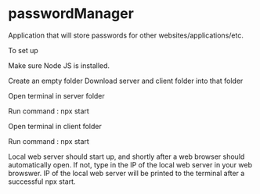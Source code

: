 # passwordManager

Application that will store passwords for other websites/applications/etc.

To set up

Make sure Node JS is installed. 

Create an empty folder
Download server and client folder into that folder

Open terminal in server folder

Run command : npx start

Open terminal in client folder

Run command : npx start

Local web server should start up, and shortly after a web browser should automatically open.
If not, type in the IP of the local web server in your web browswer.
IP of the local web server will be printed to the terminal after a successful npx start.
